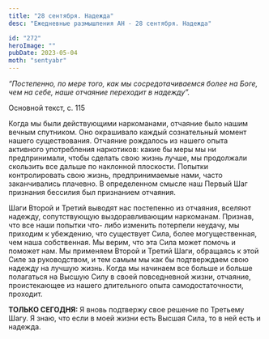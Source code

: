 ```yaml
---
title: "28 сентября. Надежда"
desc: "Ежедневные размышления АН - 28 сентября. Надежда"

id: "272"
heroImage: ""
pubDate: 2023-05-04
moth: "sentyabr"
---
```


_“Постепенно, по мере того, как мы сосредотачиваемся более на Боге, чем на
себе, наше отчаяние переходит в надежду”._

Основной текст, с. 115

Когда мы были действующими наркоманами, отчаяние было нашим вечным спутником.
Оно окрашивало каждый сознательный момент нашего существования. Отчаяние
рождалось из нашего опыта активного употребления наркотиков: какие бы меры мы
ни предпринимали, чтобы сделать свою жизнь лучше, мы продолжали скользить все
дальше по наклонной плоскости. Попытки контролировать свою жизнь,
предпринимаемые нами, часто заканчивались плачевно. В определенном смысле наш
Первый Шаг признания бессилия был признанием отчаяния.

Шаги Второй и Третий выводят нас постепенно из отчаяния, вселяют надежду,
сопутствующую выздоравливающим наркоманам. Признав, что все наши попытки что-
либо изменить потерпели неудачу, мы приходим к убеждению, что существует Сила,
более могущественная, чем наша собственная. Мы верим, что эта Сила может
помочь и поможет нам. Мы применяем Второй и Третий Шаги, обращаясь к этой Силе
за руководством, и тем самым мы как бы подтверждаем свою надежду на лучшую
жизнь. Когда мы начинаем все больше и больше полагаться на Высшую Силу в своей
повседневной жизни, отчаяние, проистекающее из нашего длительного опыта
самодостаточности, проходит.

**ТОЛЬКО СЕГОДНЯ:** Я вновь подтвержу свое решение по Третьему Шагу. Я знаю,
что если в моей жизни есть Высшая Сила, то в ней есть и надежда.
